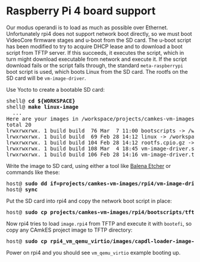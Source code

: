 # Raspberry Pi 4 board support

Our modus operandi is to load as much as possible over Ethernet. Unfortunately rpi4 does
not support network boot directly, so we must boot VideoCore firmware stages and u-boot
from the SD card. The u-boot script has been modified to try to acquire DHCP lease and to
download a boot script from TFTP server. If this succeeds, it executes the script, which
in turn might download executable from network and execute it. If the script download fails
or the script falls through, the standard `meta-raspberrypi` boot script is used, which
boots Linux from the SD card. The rootfs on the SD card will be `vm-image-driver`.
 
Use Yocto to create a bootable SD card:

<pre>
shell@ <b>cd ${WORKSPACE}</b>
shell@ <b>make linux-image</b>
  ...
Here are your images in /workspace/projects/camkes-vm-images/rpi4: 
total 20
lrwxrwxrwx. 1 build build  76 Mar  7 11:00 bootscripts -> /workspace/vm-images/build/tmp/deploy/images/vm-raspberrypi4-64/bootscripts/
lrwxrwxrwx. 1 build build  69 Feb 28 14:12 linux -> /workspace/vm-images/build/tmp/deploy/images/vm-raspberrypi4-64/Image
lrwxrwxrwx. 1 build build 104 Feb 28 14:12 rootfs.cpio.gz -> /workspace/vm-images/build/tmp/deploy/images/vm-raspberrypi4-64/vm-image-boot-vm-raspberrypi4-64.cpio.gz
lrwxrwxrwx. 1 build build 108 Mar  4 18:45 vm-image-driver.sdcard -> /workspace/vm-images/build/tmp/deploy/images/vm-raspberrypi4-64/vm-image-driver-vm-raspberrypi4-64.rpi-sdimg
lrwxrwxrwx. 1 build build 106 Feb 28 14:16 vm-image-driver.tar.bz2 -> /workspace/vm-images/build/tmp/deploy/images/vm-raspberrypi4-64/vm-image-driver-vm-raspberrypi4-64.tar.bz2
</pre>

Write the image to SD card, using either a tool like [Balena Etcher](https://github.com/balena-io/balena-cli) or commands like these:

<pre>
host@ <b>sudo dd if=projects/camkes-vm-images/rpi4/vm-image-driver.sdcard of=/dev/<i>your-SD-card-device</i> bs=1M</b>
host@ <b>sync</b>
</pre>

Put the SD card into rpi4 and copy the network boot script in place:

<pre>
host@ <b>sudo cp projects/camkes-vm-images/rpi4/bootscripts/tftpboot-bootefi.scr /var/lib/tftpboot/boot.scr.rpi4</b>
</pre>

Now rpi4 tries to load `image.rpi4` from TFTP and execute it with `bootefi`, so copy any CAmkES project image
to TFTP directory:

<pre>
host@ <b>sudo cp rpi4_vm_qemu_virtio/images/capdl-loader-image-arm-bcm2711 /var/lib/tftpboot/image.rpi4</b>
</pre>

Power on rpi4 and you should see `vm_qemu_virtio` example booting up.

